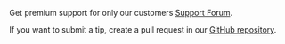 <p>Get premium support for only our customers <a href="http://support.codestarthemes.com/" target="_blank">Support Forum</a>.</p>

<p>If you want to submit a tip, create a pull request in our <a href="https://github.com/Codestar/codestar-framework" target="_blank">GitHub repository</a>.</p>
